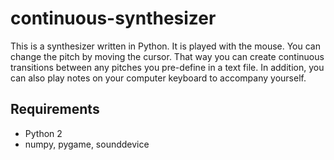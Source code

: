 # continuous-synthesizer
This is a synthesizer written in Python. It is played with the mouse. You can change the pitch by moving the cursor. That way you can create continuous transitions between any pitches you pre-define in a text file. In addition, you can also play notes on your computer keyboard to accompany yourself.


## Requirements
* Python 2
* numpy, pygame, sounddevice
